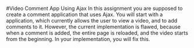 #Video Comment App Using Ajax
   In this assignment you are supposed to create a comment application that uses Ajax. You will start with a application, which currently allows the user to view a video, and to add comments to it. However, the current implementation is flawed, because when a comment is added, the entire page is reloaded, and the video starts from the beginning. In your implementation, you will fix this.